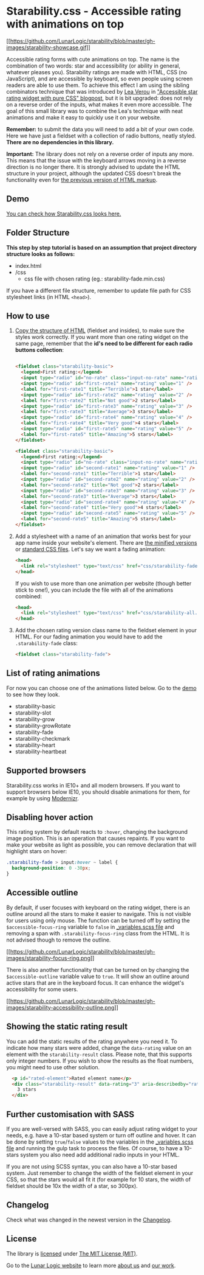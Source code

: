 # Starability.css - Accessible rating with animations on top

[[https://github.com/LunarLogic/starability/blob/master/gh-images/starability-showcase.gif]]

Accessible rating forms with cute animations on top. The name is the combination of two words: star and accessibility (or ability in general, whatever pleases you). Starability ratings are made with HTML, CSS (no JavaScript), and are accessible by keyboard, so even people using screen readers are able to use them. To achieve this effect I am using the sibling combinators technique that was introduced by [Lea Verou](http://lea.verou.me) in ["Accessible star rating widget with pure CSS" blogpost](http://lea.verou.me/2011/08/accessible-star-rating-widget-with-pure-css/), but it is bit upgraded: does not rely on a reverse order of the inputs, what makes it even more accessible. The goal of this small library was to combine the Lea's technique with neat animations and make it easy to quickly use it on your website.

**Remember:** to submit the data you will need to add a bit of your own code. Here we have just a fieldset with a collection of radio buttons, neatly styled. **There are no dependencies in this library.**

**Important:** The library does not rely on a reverse order of inputs any more. This means that the issue with the keyboard arrows moving in a reverse direction is no longer there. It is strongly advised to update the HTML structure in your project, although the updated CSS doesn't break the functionality even for [the previous version of HTML markup](https://github.com/LunarLogic/starability/blob/f3b34818d6b704465278f69dde506c78a6a6f444/README.md#how-to-use).

## Demo

[You can check how Starability.css looks here.](http://lunarlogic.github.io/starability/)

## Folder Structure

**This step by step tutorial is based on an assumption that project directory structure looks as follows:**

* index.html
* /css
  * css file with chosen rating (eg.: starability-fade.min.css)

If you have a different file structure, remember to update file path for CSS stylesheet links (in HTML `<head>`).

## How to use

1. [Copy the structure of HTML](https://github.com/LunarLogic/starability/blob/master/index.html) (fieldset and insides), to make sure the styles work correctly.  If you want more than one rating widget on the same page, remember that the **id's need to be different for each radio buttons collection**:

    ```html

    <fieldset class="starability-basic">
      <legend>First rating:</legend>
      <input type="radio" id="no-rate" class="input-no-rate" name="rating" value="0" checked aria-label="No rating." />
      <input type="radio" id="first-rate1" name="rating" value="1" />
      <label for="first-rate1" title="Terrible">1 star</label>
      <input type="radio" id="first-rate2" name="rating" value="2" />
      <label for="first-rate2" title="Not good">2 stars</label>
      <input type="radio" id="first-rate3" name="rating" value="3" />
      <label for="first-rate3" title="Average">3 stars</label>
      <input type="radio" id="first-rate4" name="rating" value="4" />
      <label for="first-rate4" title="Very good">4 stars</label>
      <input type="radio" id="first-rate5" name="rating" value="5" />
      <label for="first-rate5" title="Amazing">5 stars</label>
    </fieldset>

    <fieldset class="starability-basic">
      <legend>First rating:</legend>
      <input type="radio" id="no-rate" class="input-no-rate" name="rating" value="0" checked aria-label="No rating." />
      <input type="radio" id="second-rate1" name="rating" value="1" />
      <label for="second-rate1" title="Terrible">1 star</label>
      <input type="radio" id="second-rate2" name="rating" value="2" />
      <label for="second-rate2" title="Not good">2 stars</label>
      <input type="radio" id="second-rate3" name="rating" value="3" />
      <label for="second-rate3" title="Average">3 stars</label>
      <input type="radio" id="second-rate4" name="rating" value="4" />
      <label for="second-rate4" title="Very good">4 stars</label>
      <input type="radio" id="second-rate5" name="rating" value="5" />
      <label for="second-rate5" title="Amazing">5 stars</label>
    </fieldset>
    ```

2. Add a stylesheet with a name of an animation that works best for your app name inside your website's <head> element. There are [the minified versions](https://github.com/LunarLogic/starability/tree/master/starability-minified) or [standard CSS files](https://github.com/LunarLogic/starability/tree/master/starability-css). Let's say we want a fading animation:

    ```html
    <head>
      <link rel="stylesheet" type="text/css" href="css/starability-fade.min.css"/>
    </head>
    ```

    If you wish to use more than one animation per website (though better stick to one!), you can include the file with all of the animations combined:

    ```html
    <head>
      <link rel="stylesheet" type="text/css" href="css/starability-all.min.css"/>
    </head>
    ```


3. Add the chosen rating version class name to the fieldset element in your HTML. For our fading animation you would have to add the `.starability-fade` class:

    ```html
    <fieldset class="starability-fade">
    ```

## List of rating animations

For now you can choose one of the animations listed below. Go to the [demo](http://lunarlogic.github.io/starability/) to see how they look.

  - starability-basic
  - starability-slot
  - starability-grow
  - starability-growRotate
  - starability-fade
  - starability-checkmark
  - starability-heart
  - starability-heartbeat

## Supported browsers

Starability.css works in IE10+ and all modern browsers. If you want to support browsers below IE10, you should disable animations for them, for example by using [Modernizr](https://modernizr.com/).

## Disabling hover action

This rating system by default reacts to `:hover`, changing the background image position. This is an operation that causes repaints. If you want to make your website as light as possible, you can remove declaration that will highlight stars on hover:

```css
.starability-fade > input:hover ~ label {
  background-position: 0 -30px;
}
```

## Accessible outline

By default, if user focuses with keyboard on the rating widget, there is an outline around all the stars to make it easier to navigate. This is not visible for users using only mouse. The function can be turned off by setting the `$accessible-focus-ring` variable to `false` in [_variables.scss file](https://github.com/LunarLogic/starability/blob/master/starability-scss/_variables.scss) and removing a span with `.starability-focus-ring` class from the HTML. It is not advised though to remove the outline.

[[https://github.com/LunarLogic/starability/blob/master/gh-images/starability-focus-ring.png]]

There is also another functionality that can be turned on by changing the `$accessible-outline` variable value to `true`. It will show an outline around active stars that are in the keyboard focus. It can enhance the widget's accessibility for some users.

[[https://github.com/LunarLogic/starability/blob/master/gh-images/starability-accessibility-outline.png]]

## Showing the static rating result

You can add the static results of the rating anywhere you need it. To indicate how many stars were added, change the `data-rating` value on an element with the `starability-result` class. Please note, that this supports only integer numbers. If you wish to show the results as the float numbers, you might need to use other solution.

```html
  <p id="rated-element">Rated element name</p>
  <div class="starability-result" data-rating="3" aria-describedby="rated-element">
    3 stars
  </div>
```

## Further customisation with SASS

If you are well-versed with SASS, you can easily adjust rating widget to your needs, e.g. have a 10-star based system or turn off outline and hover. It can be done by setting `true`/`false` values to the variables in the [_variables.scss file](https://github.com/LunarLogic/starability/blob/master/starability-scss/_variables.scss) and running the gulp task to process the files. Of course, to have a 10-stars system you also need add additional radio inputs in your HTML.

If you are not using SCSS syntax, you can also have a 10-star based system. Just remember to change the width of the fieldset element in your CSS, so that the stars would all fit it (for example for 10 stars, the width of fieldset should be 10x the width of a star, so 300px).

## Changelog

Check what was changed in the newest version in the [Changelog](https://github.com/LunarLogic/starability/blob/master/CHANGELOG.md).

## License

The library is [licensed](https://github.com/LunarLogic/starability/blob/master/LICENSE) under [The MIT License (MIT)](http://choosealicense.com/licenses/mit/).

Go to the [Lunar Logic website](http://www.lunarlogic.io/) to learn more [about us](http://www.lunarlogic.io/company) and [our work](http://www.lunarlogic.io/portfolio).
